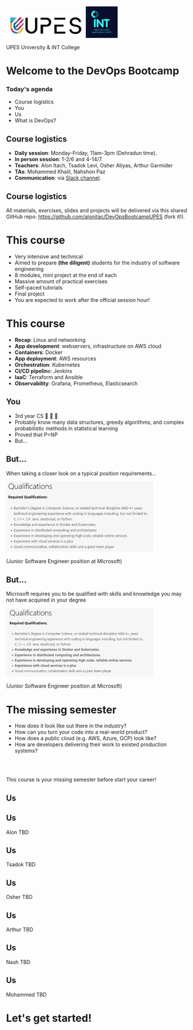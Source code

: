 [comment]: # (mdslides presentation.md --include media)

[comment]: # (THEME = white)
[comment]: # (CODE_THEME = base16/zenburn)
[comment]: # (The list of themes is at https://revealjs.com/themes/)
[comment]: # (The list of code themes is at https://highlightjs.org/)

[comment]: # (controls: true)
[comment]: # (keyboard: true)
[comment]: # (markdown: { smartypants: true })
[comment]: # (hash: false)
[comment]: # (respondToHashChanges: false)
[comment]: # (width: 1500)
[comment]: # (height: 1000)

![](media/upes.png)    ![](media/int.png)

UPES University & iNT College

# Welcome to the DevOps Bootcamp 


[comment]: # (!!!)

### Today's agenda

- Course logistics
- You
- Us
- What is DevOps?

[comment]: # (!!!)

## Course logistics

- **Daily session**: Monday-Friday, 11am-3pm (Dehradun time).
- **In person session**: 1-2/6 and 4-14/7.
- **Teachers**: Alon Itach, Tsadok Levi, Osher Atiyas, Arthur Garmider
- **TAs**: Mohammed Khalil, Nahshon Paz
- **Communication**: via [Slack channel](https://join.slack.com/t/devopsbc-upesint/shared_invite/zt-1vtb7n7yb-FrdnGk1RIk2RFdR5tDRM9A).

[comment]: # (!!!)

## Course logistics

All materials, exercises, slides and projects will be delivered via this shared GitHub repo: https://github.com/alonitac/DevOpsBootcampUPES (fork it!).

[comment]: # (!!!)

# This course

- Very intensive and technical
- Aimed to prepare **(the diligent)** students for the industry of software engineering
- 8 modules, mini project at the end of each
- Massive amount of practical exercises
- Self-paced tutorials
- Final project
- You are expected to work after the official session hour!

[comment]: # (!!! data-auto-animate)

# This course

- **Recap**: Linux and networking
- **App development**: webservers, infrastructure on AWS cloud
- **Containers**: Docker
- **App deployment**: AWS resources
- **Orchestration**: Kubernetes
- **CI/CD pipelin**e: Jenkins
- **IaaC**: Terraform and Ansible
- **Observability**: Grafana, Prometheus, Elasticsearch

[comment]: # (!!! data-auto-animate)

## You

- 3rd year CS 👏 👏 👏
- Probably know many data structures, greedy algorithms, and complex probabilistic methods in statistical learning
- Proved that P=NP
- But...

[comment]: # (!!!)

## But...

When taking a closer look on a typical position requirements...

<img src="media/mspos1.png" width="80%">

(Junior Software Engineer position at Microsoft)

[comment]: # (!!! data-auto-animate)

## But...

Microsoft requires you to be qualified with skills and knowledge you may not have acquired in your degree 

<img src="media/mspos2.png" width="80%">

(Junior Software Engineer position at Microsoft)

[comment]: # (!!! data-auto-animate)

# The missing semester 

- How does it look like out there in the industry?
- How can you turn your code into a real-world product? 
- How does a public cloud (e.g. AWS, Azure, GCP) look like?
- How are developers delivering their work to existed production systems? 

<br> <br> 

This course is your missing semester before start your career!

[comment]: # (!!!)

## Us

[comment]: # (|||)


## Us

Alon TBD

[comment]: # (|||)

## Us

Tsadok TBD

[comment]: # (|||)

## Us

Osher TBD

[comment]: # (|||)

## Us

Arthur TBD

[comment]: # (|||)

## Us

Nash TBD

[comment]: # (|||)

## Us

Mohammed TBD

[comment]: # (!!!)

# Let's get started!

[comment]: # (!!! data-background-color="aquamarine")


